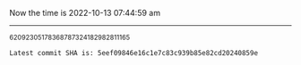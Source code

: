 Now the time is 2022-10-13 07:44:59 am

---

<small>62092305178368787324182982811165</small>

```txt
Latest commit SHA is: 5eef09846e16c1e7c83c939b85e82cd20240859e
```
